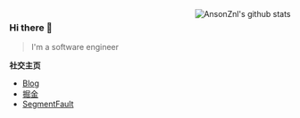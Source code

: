 <img align="right" alt="AnsonZnl's github stats" src="https://github-readme-stats.vercel.app/api?username=AnsonZnl&show_icons=true"/>

### Hi there 👋

> I'm a software engineer

**社交主页**
- [Blog](https://ansonznl.github.io)
- [掘金](https://juejin.cn/user/4037062426631288)
- [SegmentFault](https://segmentfault.com/u/ansonznl)


